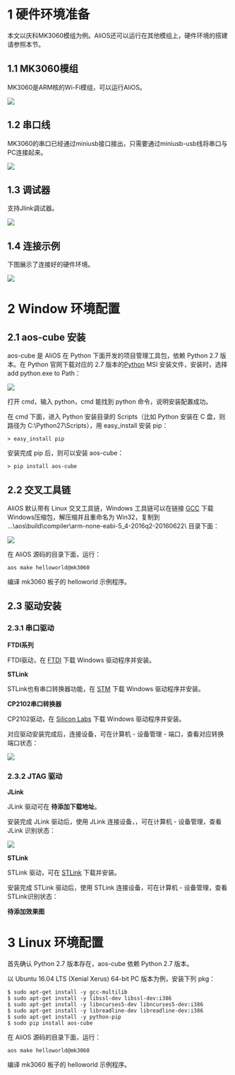 # 1 硬件环境准备
本文以庆科MK3060模组为例。AliOS还可以运行在其他模组上，硬件环境的搭建请参照本节。

## 1.1 MK3060模组
MK3060是ARM核的Wi-Fi模组，可以运行AliOS。

![](https://img.alicdn.com/tfs/TB1dkGJdwoQMeJjy0FoXXcShVXa-4160-2336.jpg)

## 1.2 串口线
MK3060的串口已经通过miniusb接口接出，只需要通过miniusb-usb线将串口与PC连接起来。

![](https://img.alicdn.com/tfs/TB16paGdwoQMeJjy0FnXXb8gFXa-4160-2336.jpg)

## 1.3 调试器
支持Jlink调试器。

![](https://img.alicdn.com/tfs/TB1AOuudwMPMeJjy1XdXXasrXXa-4160-2336.jpg)

## 1.4 连接示例
下图展示了连接好的硬件环境。

![](https://img.alicdn.com/tfs/TB1niqudwMPMeJjy1XdXXasrXXa-4160-2336.jpg)

# 2 Window 环境配置
## 2.1 aos-cube 安装
aos-cube 是 AliOS 在 Python 下面开发的项目管理工具包，依赖 Python 2.7 版本。在 Python 官网下载对应的 2.7 版本的[Python](https://www.python.org/downloads/) MSI 安装文件，安装时，选择 add python.exe to Path：

![](https://img.alicdn.com/tfs/TB13PAjdMoQMeJjy0FoXXcShVXa-796-672.png)

打开 cmd，输入 python，cmd 能找到 python 命令，说明安装配置成功。

在 cmd 下面，进入 Python 安装目录的 Scripts（比如 Python 安装在 C 盘，则路径为 C:\Python27\Scripts），用 easy_install 安装 pip：

`> easy_install pip`

安装完成 pip 后，则可以安装 aos-cube：

`> pip install aos-cube`

## 2.2 交叉工具链
AliOS 默认带有 Linux 交叉工具链，Windows 工具链可以在链接 [GCC](https://launchpad.net/gcc-arm-embedded/+download) 下载 Windows压缩包，解压缩并且重命名为 Win32，复制到 ...\aos\build\compiler\arm-none-eabi-5_4-2016q2-20160622\ 目录下面：

![](https://img.alicdn.com/tfs/TB1cuO1dwMPMeJjy1XcXXXpppXa-865-317.png)

在 AliOS 源码的目录下面，运行：

`aos make helloworld@mk3060`

编译 mk3060 板子的 helloworld 示例程序。

## 2.3 驱动安装
### 2.3.1 串口驱动
**FTDI系列**

FTDI驱动，在 [FTDI](http://www.ftdichip.com/Drivers/D2XX.htm) 下载 Windows 驱动程序并安装。

**STLink**

STLink也有串口转换器功能，在 [STM](http://www.st.com) 下载 Windows 驱动程序并安装。

**CP2102串口转换器**

CP2102驱动，在 [Silicon Labs](https://www.silabs.com/products/development-tools/software/usb-to-uart-bridge-vcp-drivers) 下载 Windows 驱动程序并安装。

对应驱动安装完成后，连接设备，可在计算机 - 设备管理 - 端口，查看对应转换端口状态：

![](https://img.alicdn.com/tfs/TB1Fflnd3MPMeJjy1XcXXXpppXa-864-633.png)

### 2.3.2 JTAG 驱动
**JLink**

JLink 驱动可在 **待添加下载地址**。

安装完成 JLink 驱动后，使用 JLink 连接设备，，可在计算机 - 设备管理，查看 JLink 识别状态：

![](https://img.alicdn.com/tfs/TB1okBvd3MPMeJjy1XcXXXpppXa-865-456.png)

**STLink**

STLink 驱动，可在 [STLink](http://www.st.com/content/st_com/en/products/development-tools/hardware-development-tools/development-tool-hardware-for-mcus/debug-hardware-for-mcus/debug-hardware-for-stm32-mcus/st-link-v2.html) 下载并安装。

安装完成 STLink 驱动后，使用 STLink 连接设备，可在计算机 - 设备管理，查看STLink识别状态：

 **待添加效果图**


# 3 Linux 环境配置
首先确认 Python 2.7 版本存在，aos-cube 依赖 Python 2.7 版本。

以 Ubuntu 16.04 LTS (Xenial Xerus) 64-bit PC 版本为例，安装下列 pkg：

```
$ sudo apt-get install -y gcc-multilib
$ sudo apt-get install -y libssl-dev libssl-dev:i386
$ sudo apt-get install -y libncurses5-dev libncurses5-dev:i386
$ sudo apt-get install -y libreadline-dev libreadline-dev:i386
$ sudo apt-get install -y python-pip
$ sudo pip install aos-cube
```

在 AliOS 源码的目录下面，运行：

`aos make helloworld@mk3060`

编译 mk3060 板子的 helloworld 示例程序。


